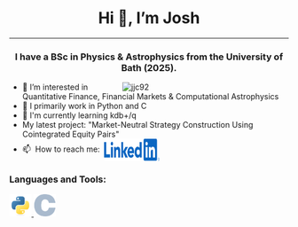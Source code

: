 <h1 align="center">Hi 👋, I’m Josh</h1>

------
<!----
<img align="right" src="https://github-readme-stats.vercel.app/api/top-langs/?username=jjc92" alt="jjc92" width="300px" />
--->
<h3 align="center">I have a BSc in Physics & Astrophysics from the University of Bath (2025).</h3>


<img align="right" src="https://github-readme-stats.vercel.app/api/top-langs/?username=jjc92&hide=Jupyter%20Notebook" alt="jjc92" width="300px" />


- 👀 I’m interested in Quantitative Finance, Financial Markets & Computational Astrophysics 
- 🌱 I primarily work in Python and C
- 🧠 I'm currently learning kdb+/q
- My latest project: "Market-Neutral Strategy Construction Using Cointegrated Equity Pairs"
- 📫 &nbsp;How to reach me:&nbsp; <a href="https://linkedin.com/in/joshuacable" target="blank"><img align="center" src="https://raw.githubusercontent.com/jjc92/jjc92/main/LinkedIn.svg" alt="joshuacable" height="40" width="100" /></a>




 <h3 align="left">Languages and Tools:</h3>
 <a href="https://www.python.org" target="_blank"> <img src="https://raw.githubusercontent.com/devicons/devicon/master/icons/python/python-original.svg" alt="python" width="40" height="40"/> </a> 
 <a href="https://www.w3schools.com/c/" target="_blank">
  <img src="https://raw.githubusercontent.com/devicons/devicon/master/icons/c/c-original.svg" alt="c" width="40" height="40"/>
</a>

<!---
jjc92/jjc92 is a ✨ special ✨ repository because its `README.md` (this file) appears on your GitHub profile.
You can click the Preview link to take a look at your changes.
--->
